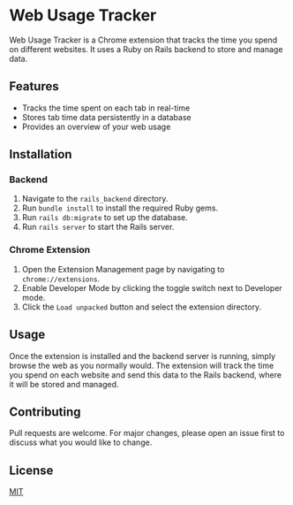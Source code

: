# Web Usage Tracker

Web Usage Tracker is a Chrome extension that tracks the time you spend on different websites. It uses a Ruby on Rails backend to store and manage data.

## Features

- Tracks the time spent on each tab in real-time
- Stores tab time data persistently in a database
- Provides an overview of your web usage

## Installation

### Backend

1. Navigate to the `rails_backend` directory.
2. Run `bundle install` to install the required Ruby gems.
3. Run `rails db:migrate` to set up the database.
4. Run `rails server` to start the Rails server.

### Chrome Extension

1. Open the Extension Management page by navigating to `chrome://extensions`.
2. Enable Developer Mode by clicking the toggle switch next to Developer mode.
3. Click the `Load unpacked` button and select the extension directory.

## Usage

Once the extension is installed and the backend server is running, simply browse the web as you normally would. The extension will track the time you spend on each website and send this data to the Rails backend, where it will be stored and managed.

## Contributing

Pull requests are welcome. For major changes, please open an issue first to discuss what you would like to change.

## License

[MIT](https://choosealicense.com/licenses/mit/)
